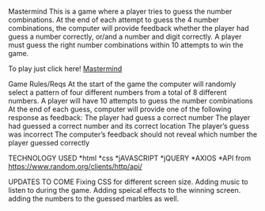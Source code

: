 Mastermind
This is a game where a player tries to guess the number combinations. At the end of each attempt to guess the 4 number combinations, the computer will provide feedback whether the player had guess a number correctly, or/and a number and digit correctly. A player must guess the right number combinations within 10 attempts to win the game.

To play just click here!
[Mastermind](https://apocpax.github.io/linkedin-mastermind "mastermind")

Game Rules/Reqs
At the start of the game the computer will randomly select a pattern of four different numbers from a total of 8 different numbers.
A player will have 10 attempts to guess the number combinations
At the end of each guess, computer will provide one of the following response as feedback:
The player had guess a correct number
The player had guessed a correct number and its correct location
The player’s guess was incorrect
The computer’s feedback should not reveal which number the player guessed correctly

TECHNOLOGY USED
*html
*css
*jAVASCRIPT
*jQUERY
*AXIOS
*API from https://www.random.org/clients/http/api/

UPDATES TO COME
Fixing CSS for different screen size.
Adding music to listen to during the game.
Adding speical effects to the winning screen.
adding the numbers to the guessed marbles as well.

